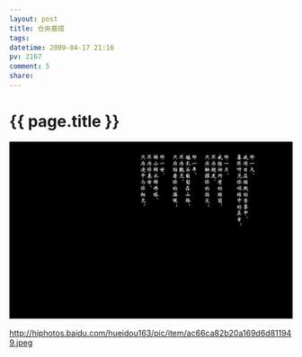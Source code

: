 ```yaml
---
layout: post
title: 仓央嘉措
tags: 
datetime: 2009-04-17 21:16
pv: 2167
comment: 5
share: 
---
```


{{ page.title }}
================

 <p> </p><p><img small="0" src="/images/ac66ca82b20a169d6d811949.jpg"                                       /></p><p><a href="http://hiphotos.baidu.com/hueidou163/pic/item/ac66ca82b20a169d6d811949.jpeg">http://hiphotos.baidu.com/hueidou163/pic/item/ac66ca82b20a169d6d811949.jpeg</a></p> 

